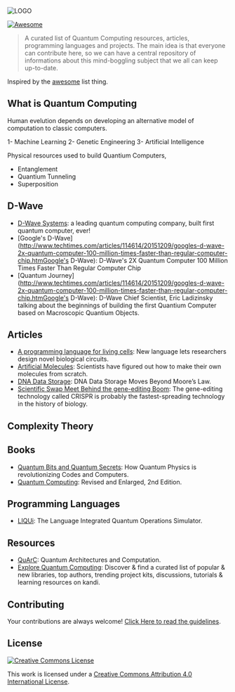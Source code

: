 ![LOGO](img/qc.png)

[![Awesome](https://cdn.rawgit.com/sindresorhus/awesome/d7305f38d29fed78fa85652e3a63e154dd8e8829/media/badge.svg)](https://github.com/sindresorhus/awesome)

> A curated list of Quantum Computing resources, articles, programming languages and projects. The main idea is that everyone can contribute here, so we can have a central repository of informations about this mind-boggling subject that we all can keep up-to-date.

Inspired by the [awesome](https://github.com/sindresorhus/awesome) list thing.


## What is Quantum Computing

Human evelution depends on developing an alternative model of computation to classic computers.

1- Machine Learning
2- Genetic Engineering
3- Artificial Intelligence

Physical resources used to build Quantium Computers,  

- Entanglement
- Quantium Tunneling
- Superposition

## D-Wave

- [D-Wave Systems](http://www.dwavesys.com): a leading quantum computing company, built first quantum computer, ever!
- [Google's D-Wave](http://www.techtimes.com/articles/114614/20151209/googles-d-wave-2x-quantum-computer-100-million-times-faster-than-regular-computer-chip.htmGoogle's D-Wave): D-Wave's 2X Quantum Computer 100 Million Times Faster Than Regular Computer Chip
- [Quantum Journey](http://www.techtimes.com/articles/114614/20151209/googles-d-wave-2x-quantum-computer-100-million-times-faster-than-regular-computer-chip.htmGoogle's D-Wave): D-Wave Chief Scientist, Eric Ladizinsky talking about the beginnings of building the first Quantium Computer based on Macroscopic Quantium Objects.

## Articles

- [A programming language for living cells](http://news.mit.edu/2016/programming-language-living-cells-bacteria-0331): New language lets researchers design novel biological circuits.
- [Artificial Molecules](http://www.sciencealert.com/scientists-have-discovered-a-way-to-make-their-own-molecules): Scientists have figured out how to make their own molecules from scratch.
- [DNA Data Storage](http://blogs.discovermagazine.com/d-brief/2016/04/08/dna-data-storage/#.Vw1rmnUrLVO): DNA Data Storage Moves Beyond Moore’s Law.
- [Scientific Swap Meet Behind the gene-editing Boom](https://www.technologyreview.com/s/601156/the-scientific-swap-meet-behind-the-gene-editing-boom): The gene-editing technology called CRISPR is probably the fastest-spreading technology in the history of biology.


## Complexity Theory

## Books

- [Quantum Bits and Quantum Secrets](http://ca.wiley.com/WileyCDA/WileyTitle/productCd-3527407103.html): How Quantum Physics is revolutionizing Codes and Computers.
- [Quantum Computing](http://ca.wiley.com/WileyCDA/WileyTitle/productCd-3527407871.html): Revised and Enlarged, 2nd Edition.


## Programming Languages
- [LIQUi](http://stationq.github.io/Liquid/): The Language Integrated Quantum Operations Simulator.


## Resources
- [QuArC](http://research.microsoft.com/en-us/groups/quarc/default.aspx): Quantum Architectures and Computation.
- [Explore Quantum Computing](https://kandi.openweaver.com/explore/quantum-computing): Discover & find a curated list of popular & new libraries, top authors, trending project kits, discussions, tutorials & learning resources on kandi.


## Contributing

Your contributions are always welcome! [Click Here to read the guidelines](https://github.com/websemantics/awesome-synthetic-biology/blob/master/contributing.md).


## License

[![Creative Commons License](http://i.creativecommons.org/l/by/4.0/88x31.png)](http://creativecommons.org/licenses/by/4.0/)

This work is licensed under a [Creative Commons Attribution 4.0 International License](http://creativecommons.org/licenses/by/4.0/).
